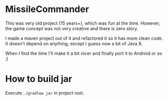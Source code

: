 # MissileCommander

This was very old project (15 years+), which was fun at the time. 
However, the game concept was not very creative and there is zero story. 

I made a maven project out of it and refactored it so it has more clean code.
It doesn't depend on anything, except I guess now a bit of Java 8.

When I find the time I'll make it a bit nicer and finally port it to Android or so ;)


# How to build jar
Execute `./gradlew jar` in project root.